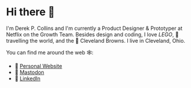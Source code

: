 # Hi there 👋

I'm Derek P. Collins and I'm currently a Product Designer & Prototyper at Netflix on the Growth Team. Besides design and coding, I love *LEGO*, 🎒travelling the world, and the 🏈 Cleveland Browns. I live in Cleveland, Ohio.

You can find me around the web 🕸:

* 📓 [Personal Website](https://derekpcollins.com)
* 🦣 [Mastodon](https://mastodon.design/@derek)
* 💼 [LinkedIn](https://www.linkedin.com/in/derekpcollins)
